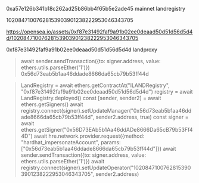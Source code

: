 0xa57e126b341b18c262ad25b86bb4f65b5e2ade45 mainnet landregistry

10208471007628153903901238222953046343705

https://opensea.io/assets/0xf87e31492faf9a91b02ee0deaad50d51d56d5d4d/10208471007628153903901238222953046343705

0xf87e31492faf9a91b02ee0deaad50d51d56d5d4d landproxy

> await sender.sendTransaction({to: signer.address, value: ethers.utils.parseEther('1')})
> 0x56d73eab5b1aa46ddade8666da65cb79b53ff44d

> LandRegistry = await ethers.getContractAt("ILANDRegistry", "0xf87e31492faf9a91b02ee0deaad50d51d56d5d4d")
> registry = await LandRegistry.deployed()
> const [sender, sender2] = await ethers.getSigners()
> await registry.connect(signer).setUpdateManager("0x56d73eab5b1aa46ddade8666da65cb79b53ff44d", sender2.address, true)
> const signer = await ethers.getSigner("0x56D73EAb5b1Aa46ddADe8666Da65cB79b53Ff44D")
> await hre.network.provider.request({method: "hardhat_impersonateAccount", params: ["0x56d73eab5b1aa46ddade8666da65cb79b53ff44d"]})
> await sender.sendTransaction({to: signer.address, value: ethers.utils.parseEther('1')})
> await registry.connect(signer).setUpdateOperator("10208471007628153903901238222953046343705", sender2.address)
